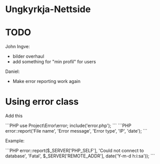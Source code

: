 # Ungkyrkja-Nettside

# TODO

John Ingve:
- bilder overhaul
- add something for "min profil" for users

Daniel:
- Make error reporting work again

# Using error class

<p>Add this</p>
```PHP
use Project\Error\error;
include('error.php');
```
```PHP
error::report('File name', 'Error message', 'Error type', 'IP', 'date');
```
<p>Example:</p>
```PHP
error::report($_SERVER['PHP_SELF'], 'Could not connect to database', 'Fatal', $_SERVER['REMOTE_ADDR'], date('Y-m-d h:i:sa'));
```
